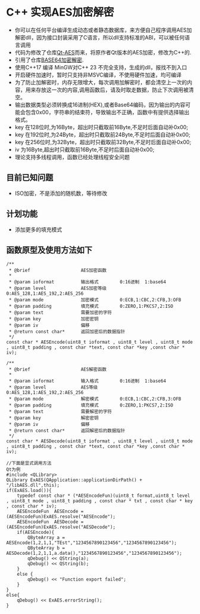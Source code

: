 # C++ 实现AES加密解密
* 你可以在任何平台编译生成动态或者静态数据库，来方便自己程序调用AES加解密dll，因为接口封装采用了C语言，所以dll支持标准的ABI，可以被任何语言调用
* 代码为修改了仓库[Qt-AES](https://github.com/bricke/Qt-AES)而来，将原作者Qt版本的AES加密，修改为C++的.
* 引用了仓库[BASE64加密解密](https://github.com/ReneNyffenegger/cpp-base64).
* 使用C++17 编译 MinGW对C++ 23 不完全支持，生成的dll，报找不到入口
* 开启硬件加速时，暂时只支持非MSVC编译，不使用硬件加速，均可编译
* 为了防止加解密时，内存无限增大，每次调用加解密时，都会清空上一次的内容，用来存放这一次的内容,调用函数后，请及时取走数据，防止下次调用被清空。
* 输出数据类型必须转换成16进制(HEX),或者Base64编码，因为输出的内容可能会包含0x00，字符串的结束符，导致输出不正确，函数中有提供选择输出格式。
* key 在128位时,为16Byte，超出时只截取前16Byte,不足时后面自动补0x00;
* key 在192位时,为24Byte，超出时只截取前24Byte,不足时后面自动补0x00;
* key 在256位时,为32Byte，超出时只截取前32Byte,不足时后面自动补0x00;
* iv  为16Byte,超出时只截取前16Byte,不足时后面自动补0x00;
* 理论支持多线程调用，函数已经处理线程安全问题
## 目前已知问题
* ISO加密，不是添加的随机数，等待修改
## 计划功能
* 添加更多的填充模式
## 函数原型及使用方法如下
```
/**
 * @brief                   AES加密函数
 * 
 * @param ioformat          输出格式        0:16进制  1:base64
 * @param level             AES加密等级     0:AES_128,1:AES_192,2:AES_256
 * @param mode              加密模式        0:ECB,1:CBC,2:CFB,3:OFB
 * @param padding           填充模式        0:ZERO,1:PKCS7,2:ISO     
 * @param text              需要加密的字符
 * @param key               加密密钥
 * @param iv                偏移
 * @return const char*      返回加密后的数据指针
 */
const char * AESEncode(uint8_t ioformat , uint8_t level , uint8_t mode , uint8_t padding , const char *text, const char *key ,const char * iv);

/**
 * @brief                   AES解密函数
 * 
 * @param ioformat          输入格式        0:16进制  1:base64
 * @param level             AES等级         0:AES_128,1:AES_192,2:AES_256
 * @param mode              解密模式        0:ECB,1:CBC,2:CFB,3:OFB
 * @param padding           填充模式        0:ZERO,1:PKCS7,2:ISO     
 * @param text              需要解密的字符
 * @param key               解密密钥
 * @param iv                偏移
 * @return const char*      返回解密后的数据指针
 */
const char * AESDecode(uint8_t ioformat , uint8_t level , uint8_t mode , uint8_t padding , const char *text, const char *key ,const char * iv);

//下面是显式调用方法  
Qt为例
#include <QLibrary>  
QLibrary ExAES(QApplication::applicationDirPath() + "/libAES.dll",this);
if(ExAES.load()){
    typedef const char * (*AESEncodeFun)(uint8_t format,uint8_t level , uint8_t mode , uint8_t padding , const char * txt , const char * key , const char * iv);
    AESEncodeFun  AESEncode = (AESEncodeFun)ExAES.resolve("AESEncode");
    AESEncodeFun  AESDecode = (AESEncodeFun)ExAES.resolve("AESDecode");
    if(AESEncode){
        QByteArray a = AESEncode(1,2,1,1,"TEst","1234567890123456","1234567890123456");
        QByteArray b = AESDecode(1,2,1,1,a.data(),"1234567890123456","1234567890123456");
        qDebug() << QString(a);
        qDebug() << QString(b);
    }
    else {
        qDebug() << "Function export failed";
    }
}
else{
    qDebug() << ExAES.errorString();
}

```